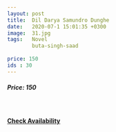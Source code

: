 ```yaml
---
layout: post
title:  Dil Darya Samundro Dunghe
date:   2020-07-1 15:01:35 +0300
image:  31.jpg
tags:   Novel
        buta-singh-saad
        
price: 150
ids : 30
---
```



<h5>Price: 150</h5><br>




<h4><a class="add-cart cart1" href="{{ site.baseurl }}/books#30"><b>Check Availability</b></a></h4>

<body>
 <script src="{{ site.baseurl }}/js/main.js"></script>
 </body>